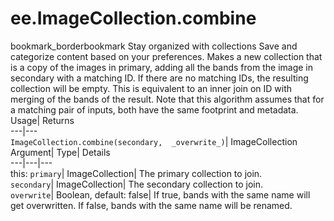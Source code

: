  
#  ee.ImageCollection.combine 
bookmark_borderbookmark Stay organized with collections  Save and categorize content based on your preferences.
Makes a new collection that is a copy of the images in primary, adding all the bands from the image in secondary with a matching ID. If there are no matching IDs, the resulting collection will be empty. This is equivalent to an inner join on ID with merging of the bands of the result. 
Note that this algorithm assumes that for a matching pair of inputs, both have the same footprint and metadata.
Usage| Returns  
---|---  
`ImageCollection.combine(secondary,  _overwrite_)`| ImageCollection  
Argument| Type| Details  
---|---|---  
this: `primary`| ImageCollection| The primary collection to join.  
`secondary`| ImageCollection| The secondary collection to join.  
`overwrite`| Boolean, default: false| If true, bands with the same name will get overwritten. If false, bands with the same name will be renamed.  
